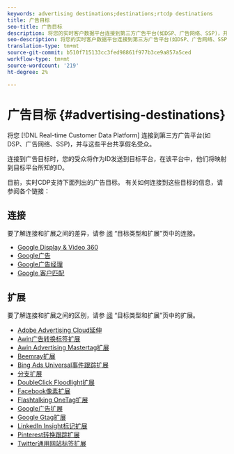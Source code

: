 ```yaml
---
keywords: advertising destinations;destinations;rtcdp destinations
title: 广告目标
seo-title: 广告目标
description: 将您的实时客户数据平台连接到第三方广告平台(如DSP、广告网络、SSP)，并将这些平台共享假名受众。
seo-description: 将您的实时客户数据平台连接到第三方广告平台(如DSP、广告网络、SSP)，并将这些平台共享假名受众。
translation-type: tm+mt
source-git-commit: b510f715133cc3fed98861f977b3ce9a857a5ced
workflow-type: tm+mt
source-wordcount: '219'
ht-degree: 2%

---
```



# 广告目标 {#advertising-destinations}

将您 [!DNL Real-time Customer Data Platform] 连接到第三方广告平台(如DSP、广告网络、SSP)，并与这些平台共享假名受众。

连接到广告目标时，您的受众将作为ID发送到目标平台，在该平台中，他们将映射到目标平台所知的ID。

目前，实时CDP支持下面列出的广告目标。 有关如何连接到这些目标的信息，请参阅各个链接：

## 连接

要了解连接和扩展之间的差异，请参 [阅](/help/rtcdp/destinations/destination-types.md#connections) “目标类型和扩展”页中的连接。


* [Google Display &amp; Video 360](/help/rtcdp/destinations/google-dv360-destination.md)
* [Google广告](/help/rtcdp/destinations/google-ads-destination.md)
* [Google广告经理](/help/rtcdp/destinations/google-ad-manager-destination.md)
* [Google 客户匹配](/help/rtcdp/destinations/google-customer-match-destination.md)


## 扩展

要了解连接和扩展之间的区别，请参 [阅](/help/rtcdp/destinations/destination-types.md#extensions) “目标类型和扩展”页中的扩展。

* [Adobe Advertising Cloud延伸](/help/rtcdp/destinations/adobe-advertising-cloud-extension.md)
* [Awin广告转换标签扩展](/help/rtcdp/destinations/awin-conversiontag-extension.md)
* [Awin Advertising Mastertag扩展](/help/rtcdp/destinations/awin-mastertag-extension.md)
* [Beemray扩展](beemray-extension.md)
* [Bing Ads Universal事件跟踪扩展](/help/rtcdp/destinations/bing-ads-extension.md)
* [分支扩展](/help/rtcdp/destinations/branch-extension.md)
* [DoubleClick Floodlight扩展](/help/rtcdp/destinations/doubleclick-floodlight-extension.md)
* [Facebook像素扩展](/help/rtcdp/destinations/facebook-pixel-extension.md)
* [Flashtalking OneTag扩展](/help/rtcdp/destinations/flashtalking-extension.md)
* [Google广告扩展](/help/rtcdp/destinations/google-ads-extension.md)
* [Google Gtag扩展](/help/rtcdp/destinations/gtag-advertising-extension.md)
* [LinkedIn Insight标记扩展](linkedin-extension.md)
* [Pinterest转换跟踪扩展](pinterest-extension.md)
* [Twitter通用网站标签扩展](twitter-uwt-extension.md)